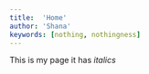 ```yaml
---
title:  'Home'
author: 'Shana'
keywords: [nothing, nothingness]
---
```


This is my page it has *italics*
